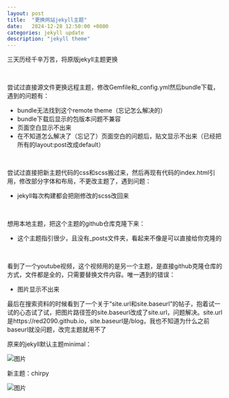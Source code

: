 ```yaml
---
layout: post
title:  "更换网站jekyll主题"
date:   2024-12-28 12:50:00 +0800
categories: jekyll update
description: "jekyll theme"
---
```


三天历经千辛万苦，将原版jekyll主题更换

<br/>

尝试过直接源文件更换远程主题，修改Gemfile和_config.yml然后bundle下载，遇到的问题有：

* bundle无法找到这个remote theme（忘记怎么解决的）
* bundle下载后显示的包版本问题不兼容
* 页面空白显示不出来
* 在不知道怎么解决了（忘记了）页面空白的问题后，贴文显示不出来（已经把所有的layout:post改成default）

<br/>

尝试过直接把新主题代码的css和scss搬过来，然后再现有代码的index.html引用，修改部分字体和布局，不更改主题了，遇到问题：

* jekyll每次构建都会把刚修改的scss改回来

<br/>

想用本地主题，把这个主题的github仓库克隆下来：

* 这个主题指引很少，且没有_posts文件夹，看起来不像是可以直接给你克隆的

<br/>

看到了一个youtube视频，这个视频用的是另一个主题，是直接github克隆仓库的方式，文件都是全的，只需要替换文件内容。唯一遇到的错误：

* 图片显示不出来

最后在搜索资料的时候看到了一个关于“site.url和site.baseurl”的帖子，抱着试一试的心态试了试，把图片路径签的site.baseurl改成了site.url，问题解决。site.url是https://red2090.github.io，site.baseurl是/blog，我也不知道为什么之前baseurl就没问题，改完主题就用不了

原来的jekyll默认主题minimal：

![图片]({{site.baseurl}}/assets/img/2024122801.png)

新主题：chirpy

![图片]({{site.baseurl}}/assets/img/2024122802.png)